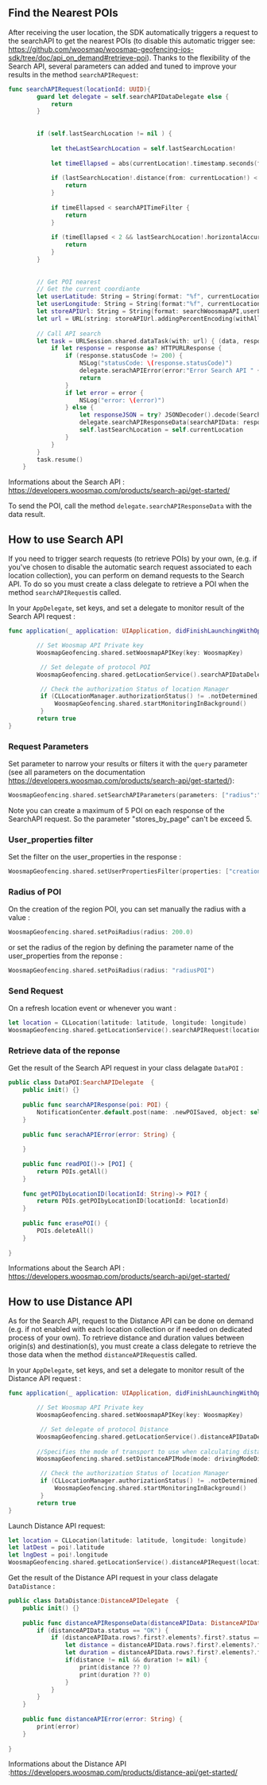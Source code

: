 
## Find the Nearest POIs

After receiving the user location, the SDK automatically triggers a request to the searchAPI to get the nearest POIs (to disable this automatic trigger see: https://github.com/woosmap/woosmap-geofencing-ios-sdk/tree/doc/api_on_demand#retrieve-poi). Thanks to the flexibility of the Search API, several parameters can added and tuned to improve your results in the method `searchAPIRequest`: 
```swift
func searchAPIRequest(locationId: UUID){
        guard let delegate = self.searchAPIDataDelegate else {
            return
        }
        
        
        if (self.lastSearchLocation != nil ) {
            
            let theLastSearchLocation = self.lastSearchLocation!
            
            let timeEllapsed = abs(currentLocation!.timestamp.seconds(from: theLastSearchLocation.timestamp))
            
            if (lastSearchLocation!.distance(from: currentLocation!) < searchAPIDistanceFilter ) {
                return
            }
            
            if timeEllapsed < searchAPITimeFilter {
                return
            }
            
            if (timeEllapsed < 2 && lastSearchLocation!.horizontalAccuracy >= lastSearchLocation!.horizontalAccuracy) {
                return
            }
        }
        
        
        // Get POI nearest
        // Get the current coordiante
        let userLatitude: String = String(format: "%f", currentLocation!.coordinate.latitude)
        let userLongitude: String = String(format:"%f", currentLocation!.coordinate.longitude)
        let storeAPIUrl: String = String(format: searchWoosmapAPI,userLatitude,userLongitude)
        let url = URL(string: storeAPIUrl.addingPercentEncoding(withAllowedCharacters: .urlQueryAllowed)!)!
        
        // Call API search
        let task = URLSession.shared.dataTask(with: url) { (data, response, error) in
            if let response = response as? HTTPURLResponse {
                if (response.statusCode != 200) {
                    NSLog("statusCode: \(response.statusCode)")
                    delegate.serachAPIError(error:"Error Search API " + String(response.statusCode))
                    return
                }
                if let error = error {
                    NSLog("error: \(error)")
                } else {
                    let responseJSON = try? JSONDecoder().decode(SearchAPIData.self, from: data!)
                    delegate.searchAPIResponseData(searchAPIData: responseJSON!, locationId: locationId)
                    self.lastSearchLocation = self.currentLocation
                }
            }
        }
        task.resume()
    }
```

Informations about the Search API : https://developers.woosmap.com/products/search-api/get-started/

To send the POI, call the method `delegate.searchAPIResponseData` with the data result. 


## How to use Search API 

If you need to trigger search requests (to retrieve POIs) by your own, (e.g. if you've chosen to disable the automatic search request associated to each location collection), you can perform on demand requests to the Search API. To do so you must create a class delegate to retrieve a POI when the method `searchAPIRequest`is called.

In your `AppDelegate`, set keys, and set a delegate to monitor result of the Search API request :
```swift
func application(_ application: UIApplication, didFinishLaunchingWithOptions launchOptions: [UIApplication.LaunchOptionsKey: Any]?) -> Bool {

        // Set Woosmap API Private key
        WoosmapGeofencing.shared.setWoosmapAPIKey(key: WoosmapKey)

         // Set delegate of protocol POI 
        WoosmapGeofencing.shared.getLocationService().searchAPIDataDelegate = DataPOI()

         // Check the authorization Status of location Manager
         if (CLLocationManager.authorizationStatus() != .notDetermined) {
             WoosmapGeofencing.shared.startMonitoringInBackground()
         }
        return true
}
```

### Request Parameters

Set parameter to narrow your results or filters it with the `query` parameter (see all parameters on the documentation https://developers.woosmap.com/products/search-api/get-started/): 
```swift
WoosmapGeofencing.shared.setSearchAPIParameters(parameters: ["radius":"20000","stores_by_page":"2", "query":"tag:rugby"])
```
Note you can create a maximum of 5 POI on each response of the SearchAPI request.  So the parameter "stores_by_page" can't be exceed 5.

### User_properties filter

Set the filter on the user_properties in the response : 
```swift
WoosmapGeofencing.shared.setUserPropertiesFilter(properties: ["creation_date","radius"])
```

### Radius of POI
On the creation of the region POI, you can set manually the radius with a value : 
```swift
WoosmapGeofencing.shared.setPoiRadius(radius: 200.0)
```
or set the radius of the region by defining the parameter name of the user_properties from the reponse : 
```swift
WoosmapGeofencing.shared.setPoiRadius(radius: "radiusPOI")
```

### Send Request
On a refresh location event or whenever you want :

```swift
let location = CLLocation(latitude: latitude, longitude: longitude)
WoosmapGeofencing.shared.getLocationService().searchAPIRequest(location: location)
```

### Retrieve data of the reponse 

Get the result of the Search API request in your class delagate `DataPOI` :
```swift
public class DataPOI:SearchAPIDelegate  {
    public init() {}
    
    public func searchAPIResponse(poi: POI) {
        NotificationCenter.default.post(name: .newPOISaved, object: self, userInfo: ["POI": poi])
    }
    
    public func serachAPIError(error: String) {
        
    }
    
    public func readPOI()-> [POI] {
        return POIs.getAll()
    }
    
    func getPOIbyLocationID(locationId: String)-> POI? {
        return POIs.getPOIbyLocationID(locationId: locationId)
    }
    
    public func erasePOI() {
        POIs.deleteAll()
    }
    
}

```

Informations about the Search API : https://developers.woosmap.com/products/search-api/get-started/


## How to use Distance API 

As for the Search API, request to the Distance API can be done on demand (e.g. if not enabled with each location collection or if needed on dedicated process of your own). To retrieve distance and duration values between origin(s) and destination(s), you must create a class delegate to retrieve the those data when the method `distanceAPIRequest`is called.

In your `AppDelegate`, set keys, and set a delegate to monitor result of the Distance API request :
```swift
func application(_ application: UIApplication, didFinishLaunchingWithOptions launchOptions: [UIApplication.LaunchOptionsKey: Any]?) -> Bool {

        // Set Woosmap API Private key
        WoosmapGeofencing.shared.setWoosmapAPIKey(key: WoosmapKey)

         // Set delegate of protocol Distance
        WoosmapGeofencing.shared.getLocationService().distanceAPIDataDelegate = DataDistance()
        
        //Specifies the mode of transport to use when calculating distance. Valid values are "driving", "cycling", "walking". (if not specified default is driving)
        WoosmapGeofencing.shared.setDistanceAPIMode(mode: drivingModeDistance)

         // Check the authorization Status of location Manager
         if (CLLocationManager.authorizationStatus() != .notDetermined) {
             WoosmapGeofencing.shared.startMonitoringInBackground()
         }
        return true
}
```

Launch Distance API request:

```swift
let location = CLLocation(latitude: latitude, longitude: longitude)
let latDest = poi!.latitude
let lngDest = poi!.longitude
WoosmapGeofencing.shared.getLocationService().distanceAPIRequest(locationOrigin: location,coordinatesDest: [(latDest, lngDest)])
```

Get the result of the Distance API request in your class delagate `DataDistance` :
```swift
public class DataDistance:DistanceAPIDelegate  {
    public init() {}
    
    public func distanceAPIResponseData(distanceAPIData: DistanceAPIData, locationId: String) {
        if (distanceAPIData.status == "OK") {
            if (distanceAPIData.rows?.first?.elements?.first?.status == "OK") {
                let distance = distanceAPIData.rows?.first?.elements?.first?.distance?.value!
                let duration = distanceAPIData.rows?.first?.elements?.first?.duration?.text!
                if(distance != nil && duration != nil) {
                    print(distance ?? 0)
                    print(duration ?? 0)
                }
            }
        }
    }
    
    public func distanceAPIError(error: String) {
        print(error)
    }
    
}
```

Informations about the Distance API :https://developers.woosmap.com/products/distance-api/get-started/


